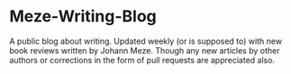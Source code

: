 # Meze-Writing-Blog

A public blog about writing. Updated weekly (or is supposed to) with new book reviews written by Johann Meze. Though any new articles by other authors or corrections in the form of pull requests are appreciated also.
